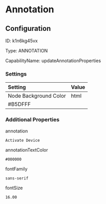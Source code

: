 # Annotation
## Configuration
ID:  k1n6kg45vx

Type: ANNOTATION 

CapabilityName: updateAnnotationProperties

### Settings
| Setting | Value  |
| :------------------------ | ---------------------------------------- |
| Node Background Color | html 
#B5DFFF | 






### Additional Properties
annotation
```string 
Activate Device
```


annotationTextColor
```html 
#000000
```


fontFamily
```string 
sans-serif
```


fontSize
```float64 
16.00
```




